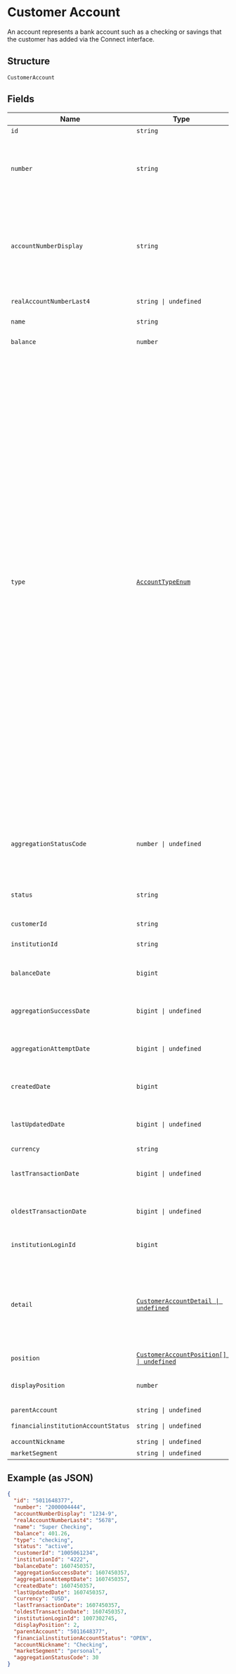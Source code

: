 
# Customer Account

An account represents a bank account such as a checking or savings that the customer has added via the Connect interface.

## Structure

`CustomerAccount`

## Fields

| Name | Type | Tags | Description |
|  --- | --- | --- | --- |
| `id` | `string` | Required | A Finicity account ID |
| `number` | `string` | Required | Use `accountNumberDisplay` field. Starting July 1, 2021 the `number` field will sunset with limited support until April 1, 2022, at which time it will be deprecated (no longer available). |
| `accountNumberDisplay` | `string` | Required | The account number from a financial institution in truncated format:<br><br>* Last four digits: "1234"<br>* Last four digits with suffix: "1234-9"<br>* Full value for string accounts: "john@gmail.com" |
| `realAccountNumberLast4` | `string \| undefined` | Optional | The last 4 digits of the ACH account number |
| `name` | `string` | Required | The account name from the institution |
| `balance` | `number` | Required | The cleared balance of the account as-of balanceDate |
| `type` | [`AccountTypeEnum`](../../doc/models/account-type-enum.md) | Required | The enumeration of supported account types.<br><br>* `checking`: Standard checking<br>* `savings`: Standard savings<br>* `cd`: Certificates of deposit<br>* `moneyMarket`: Money Market<br>* `creditCard`: Standard credit cards<br>* `lineOfCredit`: Home equity, line of credit<br>* `investment`: Generic investment (no details)<br>* `investmentTaxDeferred`: Generic tax-advantaged investment (no details)<br>* `employeeStockPurchasePlan`: ESPP, Employee Stock Ownership Plans (ESOP), Stock Purchase Plans<br>* `ira`: Individual Retirement Account (not Rollover or Roth)<br>* `401k`: 401K Plan<br>* `roth`: Roth IRA, Roth 401K<br>* `403b`: 403B Plan<br>* `529plan`: 529 Plan (True value is 529)<br>* `rollover`: Rollover IRA<br>* `ugma`: Uniform Gifts to Minors Act<br>* `utma`: Uniform Transfers to Minors Act<br>* `keogh`: Keogh Plan<br>* `457plan`: 457 Plan (True value is 457)<br>* `401a`: 401A Plan<br>* `mortgage`: Standard Mortgages<br>* `loan`: Auto loans, equity loans, other loans<br>* `studentLoan`: Student Loan<br>* `studentLoanGroup`: Student Loan Group<br>* `studentLoanAccount`: Student Loan Account |
| `aggregationStatusCode` | `number \| undefined` | Optional | The status of the most recent aggregation attempt (see [Aggregation Status Codes](https://docs.finicity.com/aggregation-status-codes/)). Won't be present until you have run your first aggregation for the account. |
| `status` | `string` | Required | "pending" during account discovery, always "active" following successful account activation |
| `customerId` | `string` | Required | A Finicity customer ID. See also: "Add Customer". |
| `institutionId` | `string` | Required | The ID of a financial institution |
| `balanceDate` | `bigint` | Required | A date in Unix epoch time (in seconds). See also: [Handling Epoch Dates and Times](https://docs.finicity.com/endpoint-syntax-and-format/). |
| `aggregationSuccessDate` | `bigint \| undefined` | Optional | A date in Unix epoch time (in seconds). See also: [Handling Epoch Dates and Times](https://docs.finicity.com/endpoint-syntax-and-format/). |
| `aggregationAttemptDate` | `bigint \| undefined` | Optional | A date in Unix epoch time (in seconds). See also: [Handling Epoch Dates and Times](https://docs.finicity.com/endpoint-syntax-and-format/). |
| `createdDate` | `bigint` | Required | A date in Unix epoch time (in seconds). See also: [Handling Epoch Dates and Times](https://docs.finicity.com/endpoint-syntax-and-format/). |
| `lastUpdatedDate` | `bigint \| undefined` | Optional | A date in Unix epoch time (in seconds). See also: [Handling Epoch Dates and Times](https://docs.finicity.com/endpoint-syntax-and-format/). |
| `currency` | `string` | Required | A currency code |
| `lastTransactionDate` | `bigint \| undefined` | Optional | A date in Unix epoch time (in seconds). See also: [Handling Epoch Dates and Times](https://docs.finicity.com/endpoint-syntax-and-format/). |
| `oldestTransactionDate` | `bigint \| undefined` | Optional | A date in Unix epoch time (in seconds). See also: [Handling Epoch Dates and Times](https://docs.finicity.com/endpoint-syntax-and-format/). |
| `institutionLoginId` | `bigint` | Required | An institution login ID (from the account record), represented as a number |
| `detail` | [`CustomerAccountDetail \| undefined`](../../doc/models/customer-account-detail.md) | Optional | Additional customer account details. Not all data points will return for each account type. You can see the account type that each data point will return for in descriptions. The data point are also subject to availability by the institution. |
| `position` | [`CustomerAccountPosition[] \| undefined`](../../doc/models/customer-account-position.md) | Optional | Investment holdings |
| `displayPosition` | `number` | Required | Display position of the account at the financial institution, "1" being the top listed account |
| `parentAccount` | `string \| undefined` | Optional | A Finicity account ID |
| `financialinstitutionAccountStatus` | `string \| undefined` | Optional | Current account status with the financial institution |
| `accountNickname` | `string \| undefined` | Optional | Nickname for account |
| `marketSegment` | `string \| undefined` | Optional | Market segment of account |

## Example (as JSON)

```json
{
  "id": "5011648377",
  "number": "2000004444",
  "accountNumberDisplay": "1234-9",
  "realAccountNumberLast4": "5678",
  "name": "Super Checking",
  "balance": 401.26,
  "type": "checking",
  "status": "active",
  "customerId": "1005061234",
  "institutionId": "4222",
  "balanceDate": 1607450357,
  "aggregationSuccessDate": 1607450357,
  "aggregationAttemptDate": 1607450357,
  "createdDate": 1607450357,
  "lastUpdatedDate": 1607450357,
  "currency": "USD",
  "lastTransactionDate": 1607450357,
  "oldestTransactionDate": 1607450357,
  "institutionLoginId": 1007302745,
  "displayPosition": 2,
  "parentAccount": "5011648377",
  "financialinstitutionAccountStatus": "OPEN",
  "accountNickname": "Checking",
  "marketSegment": "personal",
  "aggregationStatusCode": 30
}
```

